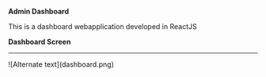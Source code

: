**Admin Dashboard**
<p>This is a dashboard webapplication developed in ReactJS</p>

**Dashboard Screen**
<hr>
![Alternate text](dashboard.png)
